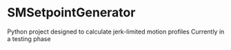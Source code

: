 # SMSetpointGenerator

Python project designed to calculate jerk-limited motion profiles
Currently in a testing phase
